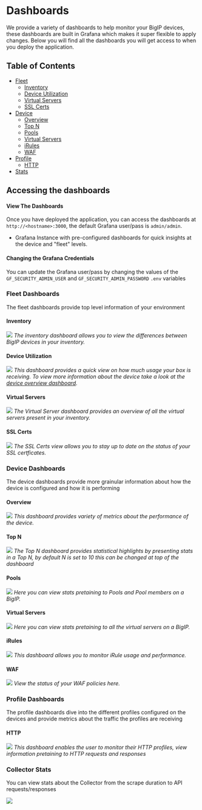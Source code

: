 # Dashboards

We provide a variety of dashboards to help monitor your BigIP devices, these dashboards are built in Grafana which makes it super flexible to apply changes. Below you will find all the dashboards you will get access to when you deploy the application.

## Table of Contents
- [Fleet](#fleet-dashboards)
    - [Inventory](#inventory)
    - [Device Utilization](#device-utilization)
    - [Virtual Servers](#virtual-servers)
    - [SSL Certs](#ssl-certs)
- [Device](#device-dashboards)
    - [Overview](#overview)
    - [Top N](#top-n)
    - [Pools](#pools)
    - [Virtual Servers](#virtual-servers-1)
    - [iRules](#irules)
    - [WAF](.dashboard.)
- [Profile](#profile-dashboards)
    - [HTTP](#http)
- [Stats](#collector-stats)

## Accessing the dashboards

#### View The Dashboards
Once you have deployed the application, you can access the dashboards at `http://<hostname>:3000`, the default Grafana user/pass is `admin/admin`.

* Grafana Instance with pre-configured dashboards for quick insights at the device and "fleet" levels.

#### Changing the Grafana Credentials

You can update the Grafana user/pass by changing the values of the `GF_SECURITY_ADMIN_USER` and `GF_SECURITY_ADMIN_PASSWORD` `.env` variables


### Fleet Dashboards

The fleet dashboards provide top level information of your environment

#### Inventory
![](./assets/BigIP-Fleet-Inventory.png)
*The inventory dashboard allows you to view the differences between BigIP devices in your inventory.*

#### Device Utilization
![](./assets/BigIP-Fleet-Device-Utilization.png)
*This dashboard provides a quick view on how much usage your box is receiving. To view more information about the device take a look at the [device overview dashboard](#overview).*

#### Virtual Servers
![](./assets/BigIP-Fleet-Virtual-Server.png)
*The Virtual Server dashboard provides an overview of all the virtual servers present in your inventory.*


#### SSL Certs
![](./assets/BigIP-Fleet-SSL-Certs.png)
*The SSL Certs view allows you to stay up to date on the status of your SSL certficates.*

### Device Dashboards

The device dashboards provide more grainular information about how the device is configured and how it is performing

#### Overview
![](./assets/BipIP-Device-Overview.png)
*This dashboard provides variety of metrics about the performance of the device.*
#### Top N
![](./assets/BigIP-Device-TopN.png)
*The Top N dashboard provides statistical highlights by presenting stats in a Top N, by default N is set to 10 this can be changed at top of the dashboard*
#### Pools
![](./assets/BigIP-Device-Pools.png)
*Here you can view stats pretaining to Pools and Pool members on a BigIP.*


#### Virtual Servers
![](./assets/BigIP-Device-Virtual-Server.png)
*Here you can view stats pretaining to all the virtual servers on a BigIP.*

#### iRules
![](./assets/BigIP-Device-iRules.png)
*This dashboard allows you to monitor iRule usage and performance.*

#### WAF

![](./assets/BigIP-Device-WAF.png)
*View the status of your WAF policies here.*



### Profile Dashboards

The profile dashboards dive into the different profiles configured on the devices and provide metrics about the traffic the profiles are receiving

#### HTTP

![](./assets/BigIP-Device:Profile-HTTP.png)
*This dashboard enables the user to monitor their HTTP profiles, view information pretaining to HTTP requests and responses*


### Collector Stats

You can view stats about the Collector from the scrape duration to API requests/responses

![](./assets/Collector-Stats.png)